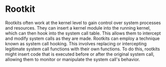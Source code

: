 # Rootkit

Rootkits often work at the kernel level to gain control over system processes and resources. They can insert a kernel module into the running kernel, which can then hook into the system call table. This allows them to intercept and modify system calls as they are made. Rootkits can employ a technique known as system call hooking. This involves replacing or intercepting legitimate system call functions with their own functions. To do this, rootkits might insert code that is executed before or after the original system call, allowing them to monitor or manipulate the system call's behavior.
